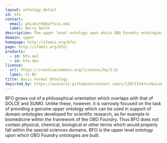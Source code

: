 ```yaml
---
layout: ontology_detail
id: bfo
contact:
  email: phismith@buffalo.edu
  label: Barry Smith
description: The upper level ontology upon which OBO Foundry ontologies are built.
domain: upper
homepage: http://ifomis.org/bfo/
page: http://ifomis.org/bfo/
products:
  - id: bfo.owl
  - id: bfo.obo
license:
  url: https://creativecommons.org/licenses/by/3.0/
  label: CC-BY
title: Basic Formal Ontology
depicted_by: https://avatars2.githubusercontent.com/u/12972134?v=3&s=200
---
```


BFO grows out of a philosophical orientation which overlaps with that of DOLCE and SUMO. Unlike these, however, it is narrowly focused on the task of providing a genuine upper ontology which can be used in support of domain ontologies developed for scientific research, as for example in biomedicine within the framework of the OBO Foundry. Thus BFO does not contain physical, chemical, biological or other terms which would properly fall within the special sciences domains. BFO is the upper level ontology upon which OBO Foundry ontologies are built.
